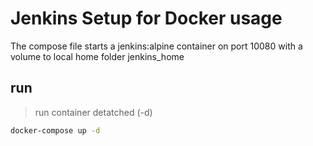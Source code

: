 # Jenkins Setup for Docker usage

The compose file starts a jenkins:alpine container on port 10080 with a volume to local home folder jenkins_home

## run
> run container detatched (-d)

```bash
docker-compose up -d
```
